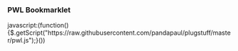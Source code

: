 <h3>PWL Bookmarklet</h3>
javascript:(function(){$.getScript("https://raw.githubusercontent.com/pandapaul/plugstuff/master/pwl.js");}())
